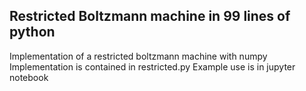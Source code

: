 ## Restricted Boltzmann machine in 99 lines of python
Implementation of a restricted boltzmann machine with numpy
Implementation is contained in restricted.py
Example use is in jupyter notebook
